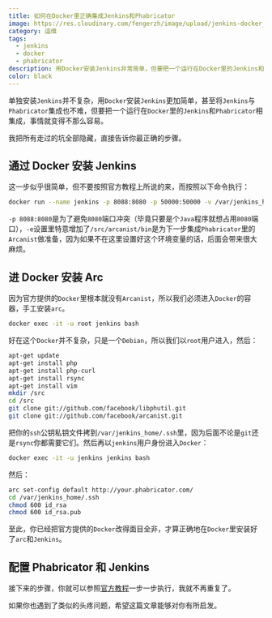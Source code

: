 ```yaml
---
title: 如何在Docker里正确集成Jenkins和Phabricator
image: https://res.cloudinary.com/fengerzh/image/upload/jenkins-docker_ykt9g3.png
category: 运维
tags:
  - jenkins
  - docker
  - phabricator
description: 用Docker安装Jenkins非常简单，但要把一个运行在Docker里的Jenkins和Phabricator相集成，事情就变得不那么容易。
color: black
---
```


单独安装`Jenkins`并不复杂，用`Docker`安装`Jenkins`更加简单，甚至将`Jenkins`与`Phabricator`集成也不难，但要把一个运行在`Docker`里的`Jenkins`和`Phabricator`相集成，事情就变得不那么容易。

我把所有走过的坑全部隐藏，直接告诉你最正确的步骤。

## 通过 Docker 安装 Jenkins

这一步似乎很简单，但不要按照官方教程上所说的来，而按照以下命令执行：

```bash
docker run --name jenkins -p 8088:8080 -p 50000:50000 -v /var/jenkins_home:/var/jenkins_home -e PATH='/usr/local/sbin:/usr/local/bin:/usr/sbin:/usr/bin:/sbin:/bin:/src/arcanist/bin' jenkins/jenkins
```

`-p 8088:8080`是为了避免`8080`端口冲突（毕竟只要是个`Java`程序就想占用`8080`端口），`-e`设置里特意增加了`/src/arcanist/bin`是为下一步集成`Phabricator`里的`Arcanist`做准备，因为如果不在这里设置好这个环境变量的话，后面会带来很大麻烦。

## 进 Docker 安装 Arc

因为官方提供的`Docker`里根本就没有`Arcanist`，所以我们必须进入`Docker`的容器，手工安装`arc`。

```bash
docker exec -it -u root jenkins bash
```

好在这个`Docker`并不复杂，只是一个`Debian`，所以我们以`root`用户进入，然后：

```bash
apt-get update
apt-get install php
apt-get install php-curl
apt-get install rsync
apt-get install vim
mkdir /src
cd /src
git clone git://github.com/facebook/libphutil.git
git clone git://github.com/facebook/arcanist.git
```

把你的`ssh`公钥私钥文件拷到`/var/jenkins_home/.ssh`里，因为后面不论是`git`还是`rsync`你都需要它们。然后再以`jenkins`用户身份进入`Docker`：

```bash
docker exec -it -u jenkins jenkins bash
```

然后：

```bash
arc set-config default http://your.phabricator.com/
cd /var/jenkins_home/.ssh
chmod 600 id_rsa
chmod 600 id_rsa.pub
```

至此，你已经把官方提供的`Docker`改得面目全非，才算正确地在`Docker`里安装好了`arc`和`Jenkins`。

## 配置 Phabricator 和 Jenkins

接下来的步骤，你就可以参照[官方教程][1]一步一步执行，我就不再重复了。

如果你也遇到了类似的头疼问题，希望这篇文章能够对你有所启发。

[1]: https://github.com/uber/phabricator-jenkins-plugin
